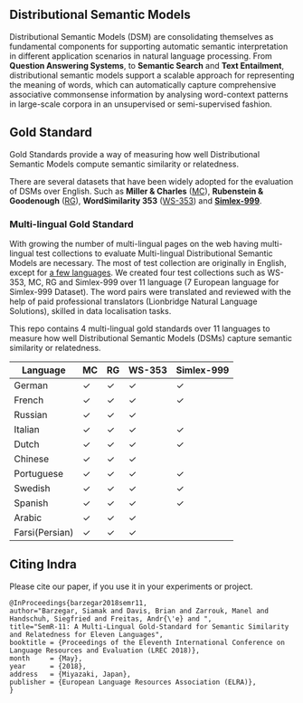 ## Distributional Semantic Models 

Distributional Semantic Models (DSM) are consolidating themselves as fundamental components for supporting automatic semantic interpretation in different application scenarios in natural language processing. From **Question Answering Systems**, to **Semantic Search** and **Text Entailment**, distributional semantic models support a scalable approach for representing the meaning of words, which can automatically capture comprehensive associative commonsense information by analysing word-context patterns in large-scale corpora in an unsupervised or semi-supervised fashion.

## Gold Standard
Gold Standards provide a way of measuring how well Distributional Semantic Models compute semantic similarity or relatedness.

There are several datasets that have been widely adopted for the evaluation of DSMs over English. Such as **Miller & Charles** ([MC](http://www.tandfonline.com/doi/abs/10.1080/01690969108406936#.Uu_392SwIyV)), **Rubenstein & Goodenough** ([RG](http://dl.acm.org/citation.cfm?id=365657)), **WordSimilarity 353** ([WS-353](http://www.cs.technion.ac.il/~gabr/resources/data/wordsim353/)) and **[Simlex-999](http://www.cl.cam.ac.uk/~fh295/simlex.html)**.



### Multi-lingual Gold Standard
With growing the number of multi-lingual pages on the web having multi-lingual test collections to evaluate Multi-lingual Distributional Semantic Models are necessary.
The most of test collection are originally in English, except for [a few languages](http://wordvectors.org/suite.php).
We created four test collections such as WS-353, MC, RG and Simlex-999 over 11 language (7 European language for Simlex-999 Dataset). The word pairs were translated and reviewed with the help of paid professional translators (Lionbridge Natural Language Solutions), skilled in data localisation tasks. 

This repo contains 4 multi-lingual gold standards over 11 languages to measure how well Distributional Semantic Models (DSMs) capture semantic similarity or relatedness.


|Language|MC|RG|WS-353|Simlex-999|
|--------|-----|------|------|-------|
|German|✓|✓|✓|✓|
|French|✓|✓|✓|✓|
|Russian|✓|✓|✓| |
|Italian|✓|✓|✓|✓|
|Dutch|✓|✓|✓|✓| |
|Chinese|✓|✓|✓| |
|Portuguese|✓|✓|✓|✓|
|Swedish|✓|✓|✓|✓|
|Spanish|✓|✓|✓|✓|
|Arabic|✓|✓|✓| |
|Farsi(Persian)|✓|✓|✓| |


## Citing Indra
Please cite our paper, if you use it in your experiments or project.

```
@InProceedings{barzegar2018semr11,
author="Barzegar, Siamak and Davis, Brian and Zarrouk, Manel and Handschuh, Siegfried and Freitas, Andr{\'e} and ",
title="SemR-11: A Multi-Lingual Gold-Standard for Semantic Similarity and Relatedness for Eleven Languages",
booktitle = {Proceedings of the Eleventh International Conference on Language Resources and Evaluation (LREC 2018)},
month     = {May},
year      = {2018},
address   = {Miyazaki, Japan},
publisher = {European Language Resources Association (ELRA)},
}
```
